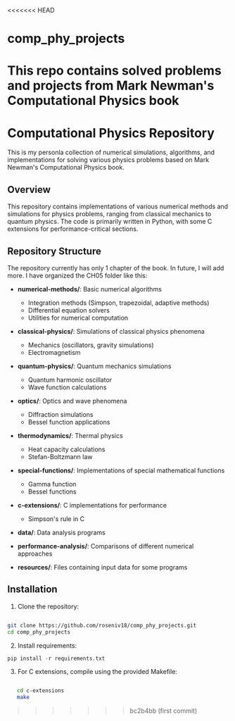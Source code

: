 <<<<<<< HEAD

# comp_phy_projects

# This repo contains solved problems and projects from Mark Newman's Computational Physics book

# Computational Physics Repository

This is my personla collection of numerical simulations, algorithms, and implementations for solving various physics problems based on Mark Newman's Computational Physics book.

## Overview

This repository contains implementations of various numerical methods and simulations for physics problems, ranging from classical mechanics to quantum physics. The code is primarily written in Python, with some C extensions for performance-critical sections.

## Repository Structure

The repository currently has only 1 chapter of the book. In future, I will add more.
I have organized the CH05 folder like this:

-   **numerical-methods/**: Basic numerical algorithms

    -   Integration methods (Simpson, trapezoidal, adaptive methods)
    -   Differential equation solvers
    -   Utilities for numerical computation

-   **classical-physics/**: Simulations of classical physics phenomena

    -   Mechanics (oscillators, gravity simulations)
    -   Electromagnetism

-   **quantum-physics/**: Quantum mechanics simulations

    -   Quantum harmonic oscillator
    -   Wave function calculations

-   **optics/**: Optics and wave phenomena

    -   Diffraction simulations
    -   Bessel function applications

-   **thermodynamics/**: Thermal physics

    -   Heat capacity calculations
    -   Stefan-Boltzmann law

-   **special-functions/**: Implementations of special mathematical functions

    -   Gamma function
    -   Bessel functions

-   **c-extensions/**: C implementations for performance

    -   Simpson's rule in C

-   **data/**: Data analysis programs

-   **performance-analysis/**: Comparisons of different numerical approaches

-   **resources/**: Files containing input data for some programs

## Installation

1. Clone the repository:

```bash

git clone https://github.com/roseniv18/comp_phy_projects.git
cd comp_phy_projects

```

2. Install requirements:

```py
pip install -r requirements.txt
```

3. For C extensions, compile using the provided Makefile:

```bash

   cd c-extensions
   make

```

> > > > > > > bc2b4bb (first commit)
